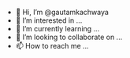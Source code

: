 - 👋 Hi, I’m @gautamkachwaya
- 👀 I’m interested in ...
- 🌱 I’m currently learning ...
- 💞️ I’m looking to collaborate on ...
- 📫 How to reach me ...

<!---
gautamkachwaya/gautamkachwaya is a ✨ special ✨ repository because its `README.md` (this file) appears on your GitHub profile.
You can click the Preview link to take a look at your changes.
--->
